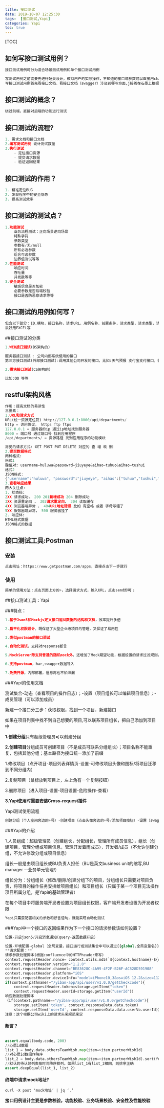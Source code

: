 ```yaml
---
title: 接口测试
date: 2019-10-07 12:25:30
tags:  [接口测试,Yapi]
categories: Yapi
toc: true
---
```

[TOC]


## 如何写接口测试用例？

```PYTHON
接口测试用例可分为混合场景测试用例和单个接口测试用例

写测试用例之前需要先进行场景设计，模拟用户的实际操作，不知道的接口或参数可以直接用charles抓包解决；
写接口测试用例首先看接口文档，看接口文档（swagger）涉及到哪写方面,j接着在石墨上根据着几个大点进行细分
```

## 接口测试的概念？

```PYTHON
绕过前端，直接对后端的功能进行测试
```

## 接口测试的流程?

```PYTHON
1. 需求文档和接口文档
2.编写测试用例 设计测试数据
3.执行测试
    - 定位接口资源
    - 提交请求数据
    - 验证返回结果
```

## 接口测试的作用？

```PYTHON
1. 精准定位BUG
2. 发现程序中的安全隐患 
3. 提高测试效率
```

## 接口测试的测试点？

```PYTHON
1.功能测试
	业务流程测试：正向场景逆向场景
    特殊字符
    参数类型
    参数有/无/null
    所有必选参数
   	组合可选参数
    边界值测试等等
2.性能测试
	响应时间
	吞吐量
	并发数等等
3.安全测试
	敏感信息是否加密
	必要参数是否后端校验
	接口是否防恶意请求等等
```

## 接口测试的用例如何写？

```PYTHON
包含以下部分：ID,模块，接口名称，请求URL，用例名称，前置条件，请求类型，请求类型，请求参数类型，请求参数，预期结果，实际结果，备注
最好用EXCEL写
```

##接口测试的分类

```PYTHON
1.WEB接口测试(BS架构的)

服务器接口测试 : 公司内部系统使用的接口
第三方接口测试(外部接口测试):调用其他公司开发的接口，比如:天气预报 支付宝支付接口，微信支付接口

2.模块接口测试(CS架构的)

比如:QQ 等等
```

## restful架构风格

```PYTHON
作用：提高文档的易读性
三要素：
1.URL和请求方式
URL(统一资源定位符) http://127.0.0.1:8000/api/departments/
http = 访问协议， https ftp ftps
127.0.0.1 = 服务器的ip 通过ip地址找到服务器
8000 = 端口号 通过端口号 找到应用程序 
/api/departments/ = 资源路径 找到应用程序的功能模块

常见的请求方式: GET POST PUT DELETE 对应的 查 增 改 删
2.提交数据格式
两种格式:
格式1
键值对: username=huluwa&passowrd=jiuyeye&aihao=tuhuo&aihao=tushui 
格式2
JSON格式:
{"username":"huluwa", "password":"jiuyeye", "aihao":["tuhuo","tushui","yinshen"]}
3.查看响应结果
两大关注点: 
1. 状态码:
2XX 请求成功， 200 201新增成功 204 删除成功
3XX 资源重定向 ， 302请求重定向， 304 读取缓存
4XX 浏览器端异常 ， 404URL地址错误 比如 有空格 或者 字母写错了 
5XX 服务器端异常， 500 服务器挂了
2. 响应体: 
HTML格式数据
JSON格式的数据
```

## 接口测试工具:Postman

### 安装

```PYTHON
点击网址：https://www.getpostman.com/apps，直接点击下一步就行
```

### 使用

```PYTHON
简单的使用方法：点击页面上方的+，选择请求方式，输入URL，点击send即可；
```

##接口测试工具：Yapi

###特点：

```python
1.基于Json5和Mockjs定义接口返回数据的结构和文档，效率提升多倍

2.扁平化权限设计，既保证了大型企业级项目的管理，又保证了易用性

3.类似postman的接口调试

4.自动化测试，支持对response断言

5.MockServer除支持普通的随机mock外，还增加了Mock期望功能，根据设置的请求过滤规则，返回期望数据

6.支持postman，har,swagger数据导入

7.免费开源，内部部署，信息再也不怕泄漏

```

###Yapi的使用文档

测试集合-动态（查看项目的操作日志）；-设置（项目组长可以编辑项目信息）；-成员管理（可以添加成员）

新建一个接口分三步：获取权限，找到一个项目，新建接口

如果在项目列表中找不到自己想要的项目,可以联系项目组长，把自己添加到项目中

**1.创建分组**只有超级管理员可以创建分组

**2.创建项目**分组成员可创建项目（不是成员可联系分组组长）；项目名称不能重复，包括其他分组；基本路径为接口统一添加了前缀

1.修改项目（点开项目-项目列表详情页-设置-可修改项目头像和图标/将项目迁移到不同分组内）

2.复制项目（鼠标放到项目上，左上角有一个复制按钮）

3.删除项目（进入项目-设置-项目设置-危险操作-查看）

**3.Yapi使用时需要安装Cross-request插件**

Yapi测试使用流程

```python
创建分组（个人空间旁边的+号）-创建项目（点击头像旁边的+号/添加项目按钮）-设置（swagger自动同步-创建测试结合，导入接口,自动更新swagger接口数据到Yapi平台）-新建测试结合-新建接口（上一个接口里的参数或返回值作为下一个接口的参数时，.{key}.{params|body}.{path}-其中 ，. 是使用 动态变量 的标志，.269.params 即表示 key 值为 269 用例的请求参数，.269.body 即表示 key 值为 269 用例的返回值。）
```



###Yapi的介绍

1.人员组成：超级管理员（创建组长，分配组长，管理所有成员信息），组长（创建项目，管理分组或项目信息，管理开发着雨成员），开发者/成员（不允许创建分组，不允许修改分组或项目信息）

组长一般是由项目组长或BU负责人担任（BU是英文business unit的缩写,BU manager --业务单元管理!）

组长分为：分组组长（修改/删除/创建分组下的项目，分组组长只需要对项目负责，将项目的操作任务安排给项目组长）和项目组长（只属于某一个项目无法操作项目所属分组，是Yapi的基础管理者）

在每个项目中将服务端开发者设置为项目组长权限，客户端开发者设置为开发者权限

```python
Yapi只需要配置相关的参数和断言语句，就能实现自动化测试
```

###Yapi中一个接口的返回结果作为下一个接口的请求参数该如何设置？



```python
设置-开启json5/开启消息通知(query-返回数据开启)

设置-环境配置-global（全局变量，接口运行或测试集合中可以通过{{global.全局变量名}}）来访问当前环境变量下定义的全局变量
**请求配置：**
请求参数处理脚本(根据confluence中的HTTPheader来写)
context.requestHeader.nonce= context.utils.md5(`${context.hostname}-${storage.getItem("userId")}-${Date.now()}`)
context.requestHeader.version="1.2.0"
context.requestHeader.channel="BE83628C-4A99-4F2F-B26F-AC828D591908"
context.requestHeader.platform="iOS"
context.requestHeader.deviceInfo="model=iPhone10,3&os=iOS 12.2&size=1125x2436&net=unknown"
if(context.pathname!="/yiban-app/api/user/v1.0.0/getCheckcode"){
    context.requestHeader.token=storage.getItem("token")
    context.requestHeader.userId=storage.getItem("userId")）
响应数据处理脚本
（if(context.pathname=="/yiban-app/api/user/v1.0.0/getCheckcode"){
    storage.setItem('token', context.responseData.data.token)
    storage.setItem('userId', context.responseData.data.userVo.userId)）
注意：这个根据公司wiki上的请求头来规范来定
```

#### 断言？

```python

assert.equal(body.code, 200)
//心愿id数组
list_1 = body.data.othersTeamWish.map(item=>item.partnerWishId)
//对心愿id数组作降序
list_2 = body.data.othersTeamWish.map(item=>item.partnerWishId).sort(function(a, b){return b - a})
//默认的待认领列表按时间降序排列，如果list_1有list_2相同，则排序正确
assert.deepEqual(list_1, list_2)
```

#### 终端中请求mock地址?

```python
curl -X post ‘mock地址’ | jq ‘.’
```

**接口用例设计主要是参数校验，功能校验、业务场景校验、安全性及性能校验**